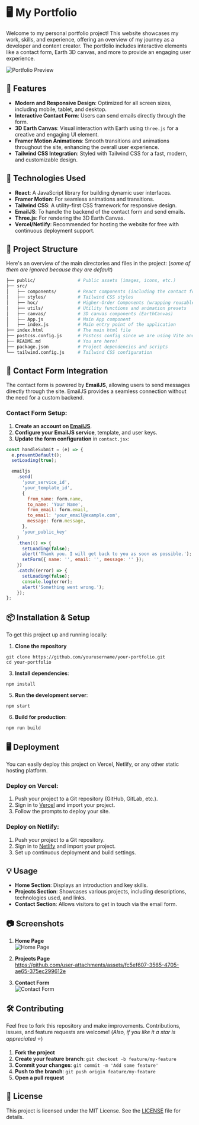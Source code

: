 # 🖥️ My Portfolio

Welcome to my personal portfolio project! This website showcases my work, skills, and experience, offering an overview of my journey as a developer and content creator. The portfolio includes interactive elements like a contact form, Earth 3D canvas, and more to provide an engaging user experience.

![Portfolio Preview](https://github.com/user-attachments/assets/b105bd86-a43b-4da1-89ca-314618c2be7e)

## 🌟 Features

- **Modern and Responsive Design**: Optimized for all screen sizes, including mobile, tablet, and desktop.
- **Interactive Contact Form**: Users can send emails directly through the form.
- **3D Earth Canvas**: Visual interaction with Earth using `three.js` for a creative and engaging UI element.
- **Framer Motion Animations**: Smooth transitions and animations throughout the site, enhancing the overall user experience.
- **Tailwind CSS Integration**: Styled with Tailwind CSS for a fast, modern, and customizable design.

## 🚀 Technologies Used

- **React**: A JavaScript library for building dynamic user interfaces.
- **Framer Motion**: For seamless animations and transitions.
- **Tailwind CSS**: A utility-first CSS framework for responsive design.
- **EmailJS**: To handle the backend of the contact form and send emails.
- **Three.js**: For rendering the 3D Earth Canvas.
- **Vercel/Netlify**: Recommended for hosting the website for free with continuous deployment support.



## 📁 Project Structure

Here's an overview of the main directories and files in the project: (*some of them are ignored because they are default*)

```bash
├── public/                # Public assets (images, icons, etc.)
├── src/
│   ├── components/        # React components (including the contact form)
│   ├── styles/            # Tailwind CSS styles
│   ├── hoc/               # Higher-Order Components (wrapping reusable code)
│   ├── utils/             # Utility functions and animation presets
│   ├── canvas/            # 3D canvas components (EarthCanvas)
│   ├── App.js             # Main App component
│   ├── index.js           # Main entry point of the application
├── index.html             # The main html file
├── postcss.config.js      # Postcss config since we are using Vite and Tailwindcss
├── README.md              # You are here!
├── package.json           # Project dependencies and scripts
└── tailwind.config.js     # Tailwind CSS configuration
```

## 📧 Contact Form Integration

The contact form is powered by **EmailJS**, allowing users to send messages directly through the site. EmailJS provides a seamless connection without the need for a custom backend.

### Contact Form Setup:

1. **Create an account on [EmailJS](https://emailjs.com)**.
2. **Configure your EmailJS service**, template, and user keys.
3. **Update the form configuration** in `contact.jsx`:

```jsx
const handleSubmit = (e) => {
  e.preventDefault();
  setLoading(true);

  emailjs
    .send(
      'your_service_id', 
      'your_template_id', 
      {
        from_name: form.name,
        to_name: 'Your Name',
        from_email: form.email,
        to_email: 'your_email@example.com',
        message: form.message,
      },
      'your_public_key'
    )
    .then(() => {
      setLoading(false);
      alert('Thank you. I will get back to you as soon as possible.');
      setForm({ name: '', email: '', message: '' });
    })
    .catch((error) => {
      setLoading(false);
      console.log(error);
      alert('Something went wrong.');
    });
};
```

## 📦 Installation & Setup

To get this project up and running locally:

1. **Clone the repository**

```
git clone https://github.com/yourusername/your-portfolio.git
cd your-portfolio
```

3. **Install dependencies**:
```
npm install
```

5. **Run the development server**:
```
npm start
```

6. **Build for production**:
```
npm run build
```

## 🖥️ Deployment

You can easily deploy this project on Vercel, Netlify, or any other static hosting platform.

### Deploy on Vercel:

1. Push your project to a Git repository (GitHub, GitLab, etc.).
2. Sign in to [Vercel](https://vercel.com) and import your project.
3. Follow the prompts to deploy your site.

### Deploy on Netlify:

1. Push your project to a Git repository.
2. Sign in to [Netlify](https://netlify.com) and import your project.
3. Set up continuous deployment and build settings.

## 💡 Usage

- **Home Section**: Displays an introduction and key skills.
- **Projects Section**: Showcases various projects, including descriptions, technologies used, and links.
- **Contact Section**: Allows visitors to get in touch via the email form.

## 📷 Screenshots

1. **Home Page**  
   ![Home Page](https://github.com/user-attachments/assets/0fdeab5e-9138-4c31-8b29-5b2e15006637)


2. **Projects Page**  
   https://github.com/user-attachments/assets/fc5ef607-3565-4705-ae65-375ec299612e



3. **Contact Form**  
   ![Contact Form](https://github.com/user-attachments/assets/f5417602-9476-4201-bb51-cda91993e473)

## 🛠️ Contributing

Feel free to fork this repository and make improvements. Contributions, issues, and feature requests are welcome! (*Also, if you like it a star is appreciated* ⭐)

1. **Fork the project**
2. **Create your feature branch**: `git checkout -b feature/my-feature`
3. **Commit your changes**: `git commit -m 'Add some feature'`
4. **Push to the branch**: `git push origin feature/my-feature`
5. **Open a pull request**

## 📄 License

This project is licensed under the MIT License. See the [LICENSE](https://opensource.org/license/mit) file for details.
